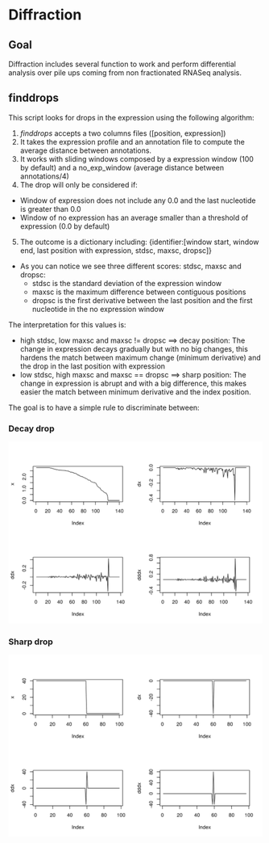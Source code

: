 # Diffraction

## Goal

Diffraction includes several function to work and perform differential analysis over pile ups coming from non fractionated RNASeq analysis.


## finddrops

This script looks for drops in the expression using the following algorithm:

1. _finddrops_ accepts a two columns files ([position, expression])
2. It takes the expression profile and an annotation file to compute the average distance between annotations.
3. It works with sliding windows composed by a expression window (100 by default) and a no\_exp\_window (average distance between annotations/4)
4. The drop will only be considered if:
  - Window of expression does not include any 0.0 and the last nucleotide is greater than 0.0
  - Window of no expression has an average smaller than a threshold of expression (0.0 by default)
5. The outcome is a dictionary including: \{identifier:\[window start, window end, last position with expression, stdsc, maxsc, dropsc\]\}
  - As you can notice we see three different scores: stdsc, maxsc and dropsc:
    - stdsc is the standard deviation of the expression window
    - maxsc is the maximum difference between contiguous positions
    - dropsc is the first derivative between the last position and the first nucleotide in the no expression window

The interpretation for this values is:

  - high stdsc, low maxsc and maxsc != dropsc ==> decay position: The change in expression decays gradually but with no big changes, this hardens the match between maximum change (minimum derivative) and the drop in the last position with expression
  - low stdsc, high maxsc and maxsc == dropsc ==> sharp position: The change in expression is abrupt and with a big difference, this makes easier the match between minimum derivative and the index position.

The goal is to have a simple rule to discriminate between:


### Decay drop
![decay drop](figures/decay)

### Sharp drop
![sharp drop](figures/sharp)



